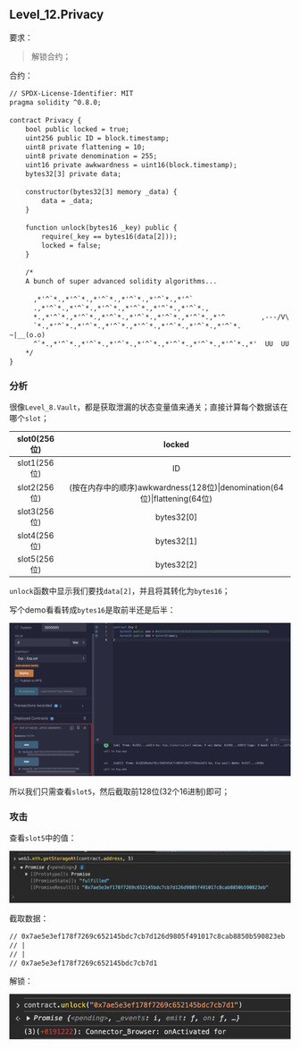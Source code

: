 ## Level_12.Privacy

要求：

> 解锁合约；

合约：

```solidity
// SPDX-License-Identifier: MIT
pragma solidity ^0.8.0;

contract Privacy {
    bool public locked = true;
    uint256 public ID = block.timestamp;
    uint8 private flattening = 10;
    uint8 private denomination = 255;
    uint16 private awkwardness = uint16(block.timestamp);
    bytes32[3] private data;

    constructor(bytes32[3] memory _data) {
        data = _data;
    }

    function unlock(bytes16 _key) public {
        require(_key == bytes16(data[2]));
        locked = false;
    }

    /*
    A bunch of super advanced solidity algorithms...

      ,*'^`*.,*'^`*.,*'^`*.,*'^`*.,*'^`*.,*'^`
      .,*'^`*.,*'^`*.,*'^`*.,*'^`*.,*'^`*.,*'^`*.,
      *.,*'^`*.,*'^`*.,*'^`*.,*'^`*.,*'^`*.,*'^`*.,*'^         ,---/V\
      `*.,*'^`*.,*'^`*.,*'^`*.,*'^`*.,*'^`*.,*'^`*.,*'^`*.    ~|__(o.o)
      ^`*.,*'^`*.,*'^`*.,*'^`*.,*'^`*.,*'^`*.,*'^`*.,*'^`*.,*'  UU  UU
    */
}
```

### 分析

很像` Level_8.Vault `，都是获取泄漏的状态变量值来通关；直接计算每个数据该在哪个` slot `；

| slot0(256位) |                            locked                            |
| :----------: | :----------------------------------------------------------: |
| slot1(256位) |                              ID                              |
| slot2(256位) | (按在内存中的顺序)awkwardness(128位)\|denomination(64位)\|flattening(64位) |
| slot3(256位) |                          bytes32[0]                          |
| slot4(256位) |                          bytes32[1]                          |
| slot5(256位) |                          bytes32[2]                          |

` unlock `函数中显示我们要找` data[2] `，并且将其转化为` bytes16 `；

写个demo看看转成` bytes16 `是取前半还是后半：

![image-20250112030221329](./assets/image-20250112030221329.png)

所以我们只需查看` slot5 `，然后截取前128位(32个16进制)即可；



### 攻击

查看` slot5 `中的值：

![image-20250112030313465](./assets/image-20250112030313465.png)

截取数据：

```solidity
// 0x7ae5e3ef178f7269c652145bdc7cb7d126d9805f491017c8cab8850b590823eb
// |
// |
// 0x7ae5e3ef178f7269c652145bdc7cb7d1
```

解锁：

![image-20250112030717463](./assets/image-20250112030717463.png)

